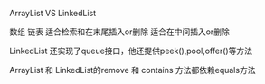 ArrayList         VS         LinkedList

数组                            链表
适合检索和在末尾插入or删除        适合在中间插入or删除

LinkedList  还实现了queue接口，他还提供peek(),pool,offer()等方法

ArrayList 和 LinkedList的remove 和 contains 方法都依赖equals方法
